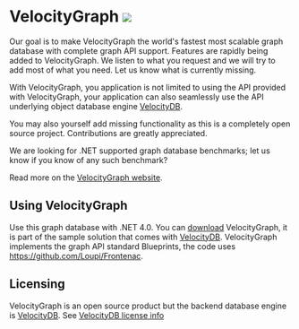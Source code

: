 # VelocityGraph ![](http://VelocityDB.com/images/VelocityGraph.png)

Our goal is to make VelocityGraph the world's fastest most scalable graph database with complete graph API support. Features are rapidly being added to VelocityGraph. We listen to what you request and we will try to add most of what you need. Let us know what is currently missing.

With VelocityGraph, you application is not limited to using the API provided with VelocityGraph, your application can also seamlessly use the API underlying object database engine [VelocityDB](http://VelocityDB.com).

You may also yourself add missing functionality as this is a completely open source project. Contributions are greatly appreciated.

We are looking for .NET supported graph database benchmarks; let us know if you know of any such benchmark?

Read more on the [VelocityGraph website](http://VelocityDB.com).

Using VelocityGraph
-----------

Use this graph database with .NET 4.0. You can [download](http://VelocityDB.com/Download.aspx/) VelocityGraph, it is part of the sample solution that comes with [VelocityDB](http://VelocityDB.com).
VelocityGraph implements the graph API standard Blueprints, the code uses https://github.com/Loupi/Frontenac.

Licensing
---------
             
VelocityGraph is an open source product but the backend database engine is [VelocityDB](http://VelocityDB.com). See [VelocityDB license info](http://VelocityDB.com/License.aspx)